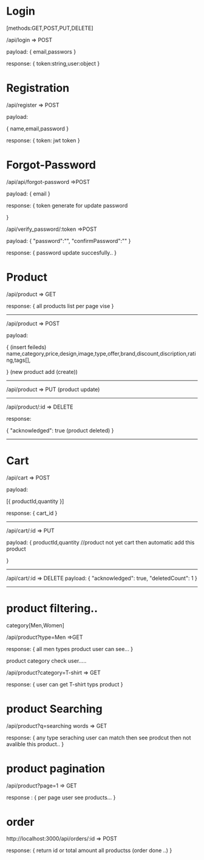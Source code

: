 # Login

[methods:GET,POST,PUT,DELETE]

/api/login => POST

payload:
{
email,passwors
}

response:
{
token:string,user:object
}

# Registration

/api/register => POST

payload:

{
name,email,password
}

response:
{
token: jwt token
}

# Forgot-Password

/api/api/forgot-password =>POST

payload:
{
email
}

response:
{
token generate for update password

}

/api/verify_password/:token =>POST

payload:
{
"password":"",
"confirmPassword":""
}

response:
{
password update succesfully..
}

# Product

/api/product => GET

response:
{
all products list per page vise
}

---

/api/product => POST

payload:

{
(insert feileds)
name,category,price,design,image,type,offer,brand,discount,discription,rating,tags[],

}
(new product add (create))

---

/api/product => PUT
(product update)

---

/api/product/:id => DELETE

response:

{
"acknowledged": true
(product deleted)
}

---

# Cart

/api/cart => POST

payload:

[{
productId,quantity
}]

response:
{
cart_id
}

---

/api/cart/:id => PUT

payload:
{
productId,quantity //product not yet cart then automatic add this product

}

---

/api/cart/:id => DELETE
payload:
{
"acknowledged": true,
"deletedCount": 1
}

---

# product filtering..

category[Men,Women]

/api/product?type=Men =>GET

response:
{
all men types product user can see...
}

product category check user.....

/api/product?category=T-shirt => GET

response:
{
user can get T-shirt typs product
}

# product Searching

/api/product?q=searching words => GET

response:
{
any type seraching user can match then see prodcut then
not avalible this product..
}

# product pagination

/api/product?page=1 => GET

response :
{
per page user see products...
}

# order

http://localhost:3000/api/orders/:id => POST

response:
{
return id or total amount all productss
(order done ..)
}
